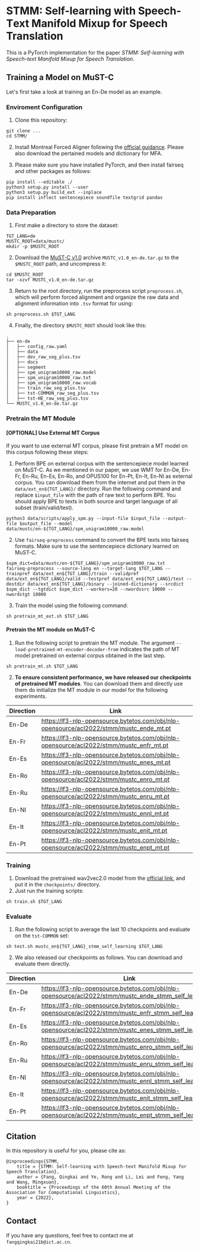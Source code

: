 # STMM: Self-learning with **S**peech-**T**ext **M**anifold **M**ixup for Speech Translation

This is a PyTorch implementation for the paper *STMM: Self-learning with Speech-text Manifold Mixup for Speech Translation*.

## Training a Model on MuST-C

Let's first take a look at training an En-De model as an example.

### Enviroment Configuration

1. Clone this repository:

```shell
git clone ...
cd STMM/
```

2. Install Montreal Forced Aligner following the [official guidance](https://montreal-forced-aligner.readthedocs.io/en/v1.0/installation.html). Please also download the pertained models and dictionary for MFA.

3. Please make sure you have installed PyTorch, and then install fairseq and other packages as follows:

```shell
pip install --editable ./
python3 setup.py install --user
python3 setup.py build_ext --inplace
pip install inflect sentencepiece soundfile textgrid pandas
```

### Data Preparation

1. First make a directory to store the dataset:

```shell
TGT_LANG=de
MUSTC_ROOT=data/mustc/
mkdir -p $MUSTC_ROOT
```

2. Download the [MuST-C v1.0](https://ict.fbk.eu/must-c/) archive `MUSTC_v1.0_en-de.tar.gz` to the `$MUSTC_ROOT` path, and uncompress it:

```shell
cd $MUSTC_ROOT
tar -xzvf MUSTC_v1.0_en-de.tar.gz
```

3. Return to the root directory, run the preprocess script `preprocess.sh`, which will perform forced alignment and organize the raw data and alignment information into `.tsv` format for using:

```shell
sh preprocess.sh $TGT_LANG
```

4. Finally, the directory `$MUSTC_ROOT` should look like this:

```
.
├── en-de
│   ├── config_raw.yaml
│   ├── data
│   ├── dev_raw_seg_plus.tsv
│   ├── docs
│   ├── segment
│   ├── spm_unigram10000_raw.model
│   ├── spm_unigram10000_raw.txt
│   ├── spm_unigram10000_raw.vocab
│   ├── train_raw_seg_plus.tsv
│   ├── tst-COMMON_raw_seg_plus.tsv
│   ├── tst-HE_raw_seg_plus.tsv
└── MUSTC_v1.0_en-de.tar.gz
```

### Pretrain the MT Module

#### [OPTIONAL] Use External MT Corpus

If you want to use external MT corpus, please first pretrain a MT model on this corpus following these steps:

1. Perform BPE on external corpus with the sentencepiece model learned on MuST-C. As we mentioned in our paper, we use WMT for En-De, En-Fr, En-Ru, En-Es, En-Ro, and OPUS100 for En-Pt, En-It, En-Nl as external corpus. You can download them from the internet and put them in the `data/ext_en${TGT_LANG}/` directory. Run the following command and replace `$input_file` with the path of raw text to perform BPE. You should apply BPE to texts in both source and target language of all subset (train/valid/test).

```shell
python3 data/scripts/apply_spm.py --input-file $input_file --output-file $output_file --model data/mustc/en-${TGT_LANG}/spm_unigram10000_raw.model
```

2. Use `fairseq-preprocess` command to convert the BPE texts into fairseq formats. Make sure to use the sentencepiece dictionary learned on MuST-C.

```shell
$spm_dict=data/mustc/en-${TGT_LANG}/spm_unigram10000_raw.txt
fairseq-preprocess --source-lang en --target-lang $TGT_LANG --trainpref data/ext_en${TGT_LANG}/train --validpref data/ext_en${TGT_LANG}/valid --testpref data/ext_en${TGT_LANG}/test --destdir data/ext_en${TGT_LANG}/binary --joined-dictionary --srcdict $spm_dict --tgtdict $spm_dict --workers=20 --nwordssrc 10000 --nwordstgt 10000
```

3. Train the model using the following command:

```shell
sh pretrain_mt_ext.sh $TGT_LANG
```

#### Pretrain the MT module on MuST-C

1. Run the following script to pretrain the MT module. The argument `--load-pretrained-mt-encoder-decoder-from` indicates the path of MT model pretrained on external corpus obtained in the last step.

```shell
sh pretrain_mt.sh $TGT_LANG
```

2. **To ensure consistent performance, we have released our checkpoints of pretrained MT modules**. You can download them and directly use them do initialize the MT module in our model for the following experiments.

| Direction | Link |
| --------- | ---- |
| En-De     |  https://lf3-nlp-opensource.bytetos.com/obj/nlp-opensource/acl2022/stmm/mustc_ende_mt.pt    |
| En-Fr     |  https://lf3-nlp-opensource.bytetos.com/obj/nlp-opensource/acl2022/stmm/mustc_enfr_mt.pt    |
| En-Es     |  https://lf3-nlp-opensource.bytetos.com/obj/nlp-opensource/acl2022/stmm/mustc_enes_mt.pt    |
| En-Ro     |  https://lf3-nlp-opensource.bytetos.com/obj/nlp-opensource/acl2022/stmm/mustc_enro_mt.pt    |
| En-Ru     |  https://lf3-nlp-opensource.bytetos.com/obj/nlp-opensource/acl2022/stmm/mustc_enru_mt.pt    |
| En-Nl     |  https://lf3-nlp-opensource.bytetos.com/obj/nlp-opensource/acl2022/stmm/mustc_ennl_mt.pt    |
| En-It     |  https://lf3-nlp-opensource.bytetos.com/obj/nlp-opensource/acl2022/stmm/mustc_enit_mt.pt    |
| En-Pt     |  https://lf3-nlp-opensource.bytetos.com/obj/nlp-opensource/acl2022/stmm/mustc_enpt_mt.pt    |

### Training

1. Download the pretrained wav2vec2.0 model from the [official link](https://dl.fbaipublicfiles.com/fairseq/wav2vec/wav2vec_small.pt), and put it in the `checkpoints/` directory.
2. Just run the training scripts:

```shell
sh train.sh $TGT_LANG
```

### Evaluate

1. Run the following script to average the last 10 checkpoints and evaluate on the `tst-COMMON` set:

```shell
sh test.sh mustc_en${TGT_LANG}_stmm_self_learning $TGT_LANG
```

2. We also released our checkpoints as follows. You can download and evaluate them directly.

| Direction | Link |
| --------- | ---- |
| En-De     |  https://lf3-nlp-opensource.bytetos.com/obj/nlp-opensource/acl2022/stmm/mustc_ende_stmm_self_learning.pt    |
| En-Fr     |  https://lf3-nlp-opensource.bytetos.com/obj/nlp-opensource/acl2022/stmm/mustc_enfr_stmm_self_learning.pt    |
| En-Es     |  https://lf3-nlp-opensource.bytetos.com/obj/nlp-opensource/acl2022/stmm/mustc_enes_stmm_self_learning.pt    |
| En-Ro     |  https://lf3-nlp-opensource.bytetos.com/obj/nlp-opensource/acl2022/stmm/mustc_enro_stmm_self_learning.pt    |
| En-Ru     |  https://lf3-nlp-opensource.bytetos.com/obj/nlp-opensource/acl2022/stmm/mustc_enru_stmm_self_learning.pt    |
| En-Nl     |  https://lf3-nlp-opensource.bytetos.com/obj/nlp-opensource/acl2022/stmm/mustc_ennl_stmm_self_learning.pt    |
| En-It     |  https://lf3-nlp-opensource.bytetos.com/obj/nlp-opensource/acl2022/stmm/mustc_enit_stmm_self_learning.pt    |
| En-Pt     |  https://lf3-nlp-opensource.bytetos.com/obj/nlp-opensource/acl2022/stmm/mustc_enpt_stmm_self_learning.pt    |

## Citation
In this repository is useful for you, please cite as:

```
@inproceedings{STMM,
	title = {STMM: Self-learning with Speech-text Manifold Mixup for Speech Translation},
	author = {Fang, Qingkai and Ye, Rong and Li, Lei and Feng, Yang and Wang, Mingxuan},
	booktitle = {Proceedings of the 60th Annual Meeting of the Association for Computational Linguistics},
	year = {2022},
}
```

## Contact

If you have any questions, feel free to contact me at `fangqingkai21b@ict.ac.cn`.

